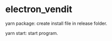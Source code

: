 # electron_vendit

yarn package: create install file in release folder.

yarn start: start program.
